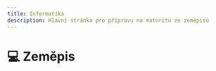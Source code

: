 ```yaml
---
title: Informatika
description: Hlavní stránka pro přípravu na maturitu ze zeměpisu
---
```


# 💻 **Zeměpis**

